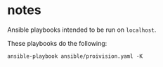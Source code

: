 # notes

Ansible playbooks intended to be run on `localhost`.

These playbooks do the following:


`ansible-playbook ansible/proivision.yaml -K`